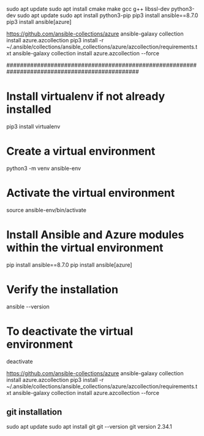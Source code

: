 

sudo apt update
sudo apt install cmake make gcc g++ libssl-dev python3-dev
sudo apt update
sudo apt install python3-pip
pip3 install ansible==8.7.0
pip3 install ansible[azure]

https://github.com/ansible-collections/azure
ansible-galaxy collection install azure.azcollection
pip3 install -r ~/.ansible/collections/ansible_collections/azure/azcollection/requirements.txt
ansible-galaxy collection install azure.azcollection --force

###############################################################################################

# Install virtualenv if not already installed
pip3 install virtualenv

# Create a virtual environment
python3 -m venv ansible-env

# Activate the virtual environment
source ansible-env/bin/activate

# Install Ansible and Azure modules within the virtual environment
pip install ansible==8.7.0
pip install ansible[azure]

# Verify the installation
ansible --version

# To deactivate the virtual environment
deactivate


https://github.com/ansible-collections/azure
ansible-galaxy collection install azure.azcollection
pip3 install -r ~/.ansible/collections/ansible_collections/azure/azcollection/requirements.txt
ansible-galaxy collection install azure.azcollection --force

git installation
----------------
sudo apt update
sudo apt install git
git --version
git version 2.34.1

